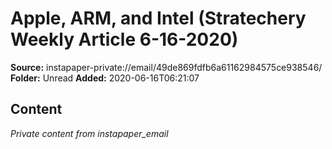# Apple, ARM, and Intel (Stratechery Weekly Article 6-16-2020)

**Source:** instapaper-private://email/49de869fdfb6a61162984575ce938546/
**Folder:** Unread
**Added:** 2020-06-16T06:21:07




## Content
*Private content from instapaper_email*
